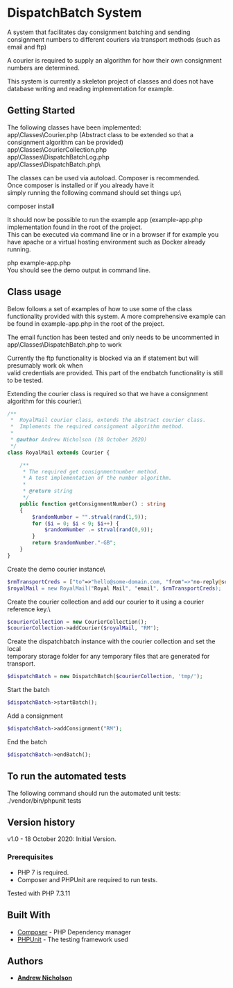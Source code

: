 # DispatchBatch System

A system that facilitates day consignment batching and sending consignment
    numbers to different couriers via transport methods (such as email and ftp)

A courier is required to supply an algorithm for how their own consignment
    numbers are determined.

This system is currently a skeleton project of classes and does not have database
    writing and reading implementation for example.

## Getting Started
The following classes have been implemented:\
app\Classes\Courier.php (Abstract class to be extended so that a consignment algorithm can be provided)\
app\Classes\CourierCollection.php\
app\Classes\DispatchBatchLog.php\
app\Classes\DispatchBatch.php\

The classes can be used via autoload. Composer is recommended.\
Once composer is installed or if you already have it\
    simply running the following command should set things up:\

composer install

It should now be possible to run the example app (example-app.php implementation found in the root of the project.\
This can be executed via command line or in a browser if for example you have apache or
    a virtual hosting environment such as Docker already running.

php example-app.php\
You should see the demo output in command line.

## Class usage
Below follows a set of examples of how to use some of the class functionality provided with this system.
A more comprehensive example can be found in example-app.php in the root of the project.

The email function has been tested and only needs to be uncommented in\
app\Classes\DispatchBatch.php to work

Currently the ftp functionality is blocked via an if statement but will presumably work ok when\
    valid credentials are provided. This part of the endbatch functionality is still to be tested.

Extending the courier class is required so that we have a consignment algorithm for this courier:\
```php
/**
 *  RoyalMail courier class, extends the abstract courier class.
 *  Implements the required consignment algorithm method.
 * 
 * @author Andrew Nicholson (18 October 2020)
 */
class RoyalMail extends Courier {

	/**
     * The required get consignmentnumber method.
     * A test implementation of the number algorithm.
     * 
	 * @return string
	 */
	public function getConsignmentNumber() : string
	{
		$randomNumber = "".strval(rand(1,9));
		for ($i = 0; $i < 9; $i++) {
			$randomNumber .= strval(rand(0,9));
		}
		return $randomNumber."-GB";
	}
}
```

Create the demo courier instance\
```php
$rmTransportCreds = ["to"=>"hello@some-domain.com, "from"=>"no-reply@some-domain.com"];
$royalMail = new RoyalMail("Royal Mail", "email", $rmTransportCreds);
```

Create the courier collection and add our courier to it using a courier reference key.\
```php
$courierCollection = new CourierCollection();
$courierCollection->addCourier($royalMail, "RM");
```

Create the dispatchbatch instance with the courier collection and set the local\
    temporary storage folder for any temporary files that are generated for transport. 
```php
$dispatchBatch = new DispatchBatch($courierCollection, 'tmp/');
```

Start the batch
```php
$dispatchBatch->startBatch();
```

Add a consignment
```php
$dispatchBatch->addConsignment("RM");
```

End the batch
```php
$dispatchBatch->endBatch();
```

##	To run the automated tests
The following command should run the automated unit tests:\
./vendor/bin/phpunit tests

## Version history
v1.0 - 18 October 2020: Initial Version. 

### Prerequisites
- PHP 7 is required.
- Composer and PHPUnit are required to run tests.

Tested with PHP 7.3.11

## Built With

* [Composer](https://getcomposer.org/) - PHP Dependency manager
* [PHPUnit](https://phpunit.de/) - The testing framework used

## Authors

* **[Andrew Nicholson](https://github.com/agdnicholson)**
